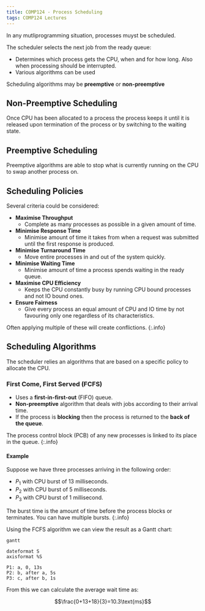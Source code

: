 ```yaml
---
title: COMP124 - Process Scheduling
tags: COMP124 Lectures
---
```

In any mutliprogramming situation, processes muyst be scheduled. 

The scheduler selects the next job from the ready queue:

* Determines which process gets the CPU, when and for how long. Also when processing should be interrupted.
* Various algorithms can be used

Scheduling algorithms may be **preemptive** or **non-preemptive**

## Non-Preemptive Scheduling
Once CPU has been allocated to a process the process keeps it until it is released upon termination of the process or by switching to the waiting state.

## Preemptive Scheduling
Preemptive algorithms are able to stop what is currently running on the CPU to swap another process on.

## Scheduling Policies
Several criteria could be considered:

* **Maximise Throughput**
	* Complete as many processes as possible in a given amount of time.
* **Minimise Response Time**
	* Minimise amount of time it takes from when a request was submitted until the first response is produced.
* **Minimise Turnaround Time**
	* Move entire processes in and out of the system quickly.
* **Minimise Waiting Time**
	* Minimise amount of time a process spends waiting in the ready queue.
* **Maximise CPU Efficiency**
	* Keeps the CPU constantly busy by running CPU bound processes and not IO bound ones.
* **Ensure Fairness**
	* Give every process an equal amount of CPU and IO time by not favouring only one regardless of its characteristics.

Often applying multiple of these will create conflictions.
{:.info}

## Scheduling Algorithms
The scheduler relies an algorithms that are based on a specific policy to allocate the CPU.

### First Come, First Served (FCFS)
* Uses a **first-in-first-out** (FIFO) queue.
* **Non-preemptive** algorithm that deals with jobs according to their arrival time.
* If the process is **blocking** then the process is returned to the **back of the queue**.

The process control block (PCB) of any new processes is linked to its place in the queue.
{:.info}

#### Example
Suppose we have three processes arriving in the  following order:

* $P_1$ with CPU burst of 13 milliseconds.
* $P_2$ with CPU burst of 5 milliseconds.
* $P_3$ with CPU burst of 1 millisecond.

The burst time is the amount of time before the process blocks or terminates. You can have multiple bursts.
{:.info}

Using the FCFS algorithm we can view the result as a Gantt chart:

```mermaid
gantt

dateformat S
axisformat %S

P1: a, 0, 13s
P2: b, after a, 5s
P3: c, after b, 1s
```

From this we can calculate the average wait time as:

$$\frac{0+13+18}{3}=10.3\text{ms}$$